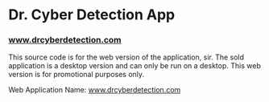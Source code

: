 # Dr. Cyber Detection App
### www.drcyberdetection.com

This source code is for the web version of the application, sir. The sold application is a desktop version and can only be run on a desktop. This web version is for promotional purposes only.

Web Application Name: www.drcyberdetection.com